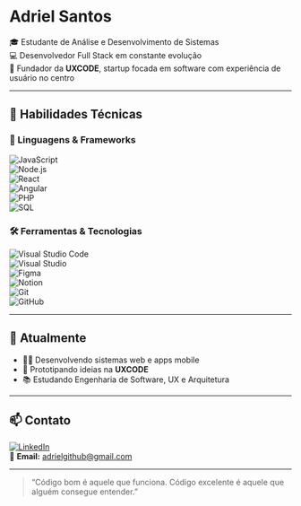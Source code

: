 # Adriel Santos

🎓 Estudante de Análise e Desenvolvimento de Sistemas  
💻 Desenvolvedor Full Stack em constante evolução  
🚀 Fundador da **UXCODE**, startup focada em software com experiência de usuário no centro

---

## 🧠 Habilidades Técnicas

### 📌 Linguagens & Frameworks  
![JavaScript](https://img.shields.io/badge/-JavaScript-F7DF1E?style=flat&logo=javascript&logoColor=000)  
![Node.js](https://img.shields.io/badge/-Node.js-339933?style=flat&logo=node.js&logoColor=fff)  
![React](https://img.shields.io/badge/-React-61DAFB?style=flat&logo=react&logoColor=000)  
![Angular](https://img.shields.io/badge/-Angular-DD0031?style=flat&logo=angular&logoColor=fff)  
![PHP](https://img.shields.io/badge/-PHP-777BB4?style=flat&logo=php&logoColor=fff)  
![SQL](https://img.shields.io/badge/-SQL-4479A1?style=flat&logo=mysql&logoColor=fff)

### 🛠️ Ferramentas & Tecnologias  
![Visual Studio Code](https://img.shields.io/badge/-VSCode-007ACC?style=flat&logo=visual-studio-code&logoColor=fff)  
![Visual Studio](https://img.shields.io/badge/-Visual%20Studio-5C2D91?style=flat&logo=visual-studio&logoColor=fff)  
![Figma](https://img.shields.io/badge/-Figma-F24E1E?style=flat&logo=figma&logoColor=fff)  
![Notion](https://img.shields.io/badge/-Notion-000000?style=flat&logo=notion&logoColor=fff)  
![Git](https://img.shields.io/badge/-Git-F05032?style=flat&logo=git&logoColor=fff)  
![GitHub](https://img.shields.io/badge/-GitHub-181717?style=flat&logo=github&logoColor=fff)

---

## 💼 Atualmente

- 👨‍💻 Desenvolvendo sistemas web e apps mobile
- 🧪 Prototipando ideias na **UXCODE**
- 📚 Estudando Engenharia de Software, UX e Arquitetura

---

## 📫 Contato

[![LinkedIn](https://img.shields.io/badge/-LinkedIn-0A66C2?style=flat&logo=linkedin&logoColor=fff)](https://www.linkedin.com/in/seulink)  
📩 **Email:** adrielgithub@gmail.com

---

> “Código bom é aquele que funciona. Código excelente é aquele que alguém consegue entender.”  

